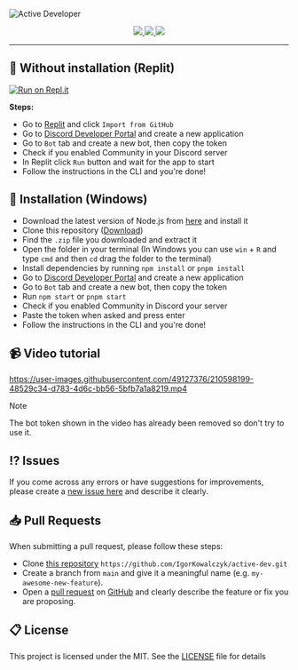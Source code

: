 ![Active Developer](https://github.com/CutieJi/active-dev/assets/49127376/17770e3d-dd86-4044-9969-7adcfc3ebff3)

<div align="center">
  <a aria-label="GitHub License" href="https://github.com/cutieji/active-dev/blob/master/license.md">
    <img src="https://img.shields.io/github/license/cutieji/blog?color=%2334D058&logo=github&style=flat-square&label=License">
  </a>
  <a aria-label="Version" href="https://github.com/igorkowalczyk/active-dev/releases">
    <img src="https://img.shields.io/github/v/release/igorkowalczyk/active-dev?color=%2334D058&logo=github&style=flat-square&label=Version">
  </a>
  <a aria-label="Discord" href="https://igorkowalczyk.dev/discord">
    <img src="https://img.shields.io/discord/695282860399001640?color=%2334D058&logo=discord&style=flat-square&logoColor=fff&label=Discord">
  </a>
</div>

---

## 🔩 Without installation (Replit)

[![Run on Repl.it](https://repl.it/badge/github/igorkowalczyk/active-dev)](https://repl.it/github/igorkowalczyk/active-dev)

**Steps:**

- Go to [Replit](https://repl.it/github/igorkowalczyk/active-dev) and click `Import from GitHub`
- Go to [Discord Developer Portal](https://discord.com/developers/applications) and create a new application
- Go to `Bot` tab and create a new bot, then copy the token
- Check if you enabled Community in your Discord server
- In Replit click `Run` button and wait for the app to start
- Follow the instructions in the CLI and you're done!

## 🔩 Installation (Windows)

- Download the latest version of Node.js from [here](https://nodejs.org/en/download/) and install it
- Clone this repository ([Download](https://github.com/IgorKowalczyk/active-dev/archive/refs/heads/main.zip))
- Find the `.zip` file you downloaded and extract it
- Open the folder in your terminal (In Windows you can use `win` + `R` and type `cmd` and then `cd` drag the folder to the terminal)
- Install dependencies by running `npm install` or `pnpm install`
- Go to [Discord Developer Portal](https://discord.com/developers/applications) and create a new application
- Go to `Bot` tab and create a new bot, then copy the token
- Run `npm start` or `pnpm start`
- Check if you enabled Community in Discord your server
- Paste the token when asked and press enter
- Follow the instructions in the CLI and you're done!

## 📹 Video tutorial

https://user-images.githubusercontent.com/49127376/210598199-48529c34-d783-4d6c-bb56-5bfb7a1a8219.mp4

> [!NOTE]
> The bot token shown in the video has already been removed so don't try to use it.

## ⁉️ Issues

If you come across any errors or have suggestions for improvements, please create a [new issue here](https://github.com/igorkowalczyk/active-dev/issues) and describe it clearly.

## 📥 Pull Requests

When submitting a pull request, please follow these steps:

- Clone [this repository](https://github.com/cutieji/active-dev) `https://github.com/IgorKowalczyk/active-dev.git`
- Create a branch from `main` and give it a meaningful name (e.g. `my-awesome-new-feature`).
- Open a [pull request](https://github.com/cutieji/active-dev/pulls) on [GitHub](https://github.com/) and clearly describe the feature or fix you are proposing.

## 📋 License

This project is licensed under the MIT. See the [LICENSE](https://github.com/cutieji/active-dev/blob/master/license.md) file for details
